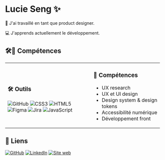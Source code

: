 # Lucie Seng ✨

🎨 J'ai travaillé en tant que product designer.

💻 J'apprends actuellement le développement.

## 🛠️🤝 Compétences 
<table><tr>
<td>
<h3>🛠️ Outils</h3>
<div>
<img alt="GitHub" src="https://img.shields.io/badge/GitHub-181717?style=flat&logo=github&logoColor=white" />
<img alt="CSS3" src="https://img.shields.io/badge/CSS3-1572B6?style=flat&logo=css3&logoColor=white" />
<img alt="HTML5" src="https://img.shields.io/badge/HTML5-E34F26?style=flat&logo=html5&logoColor=white" />
<img alt="Figma" src="https://img.shields.io/badge/Figma-F24E1E?style=flat&logo=figma&logoColor=white" />
<img alt="Jira" src="https://img.shields.io/badge/Jira-0052CC?style=flat&logo=jira&logoColor=white" />
<img alt="JavaScript" src="https://img.shields.io/badge/JavaScript-F7DF1E?style=flat&logo=javascript&logoColor=white" />
</div>
</td>
<td>
<h3>🤝 Compétences</h3>
<ul>
<li>UX research</li>
  <li>UX et UI design</li>
  <li>Design system & design tokens</li>
  <li>Accessibilité numérique</li>
    <li>Développement front</li>
</ul>
</td>
</tr></table>

## 🔗 Liens
[![GitHub](https://img.shields.io/badge/GitHub-181717?logo=github&logoColor=white)](https://github.com/LucieSng)
[![LinkedIn](https://img.shields.io/badge/LinkedIn-0A66C2?logo=linkedin&logoColor=white)](https://www.linkedin.com/in/lucie-seng-a640b6a3/)
[![Site web](https://img.shields.io/badge/Site%20web-0ea5e9?logoColor=white)](https://www.behance.net/LucieSg?locale=fr_FR)
